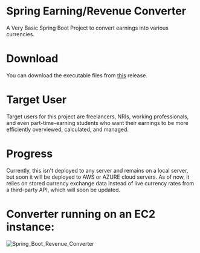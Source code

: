 # Spring Earning/Revenue Converter
A Very Basic Spring Boot Project to convert earnings into various currencies.  
# Download 
You can download the executable files from [this](https://github.com/PrathameshBhagat/Spring-Earning-Revenue-Converter/releases/tag/0.0.1) release.
# Target User
Target users for this project are freelancers, NRIs, working professionals, and even part-time-earning students who want their earnings to be more efficiently overviewed, calculated, and managed. 
# Progress
Currently, this isn't deployed to any server and remains on a local server, but soon it will be deployed to AWS or AZURE cloud servers.
As of now, it relies on stored currency exchange data instead of live currency rates from a third-party API, which will soon be updated.

# Converter running on an EC2 instance:
![Spring_Boot_Revenue_Converter](https://github.com/PrathameshBhagat/Spring-Earning-Revenue-Converter/assets/90595097/d81c4d31-ce84-4383-a17d-6549c47a5c29)


